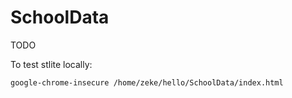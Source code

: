 # SchoolData
TODO

To test stlite locally:
```bash
google-chrome-insecure /home/zeke/hello/SchoolData/index.html
```